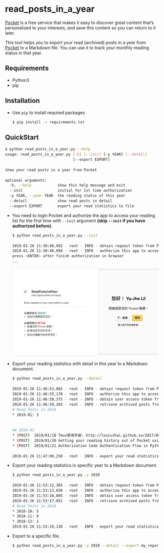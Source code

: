 # read_posts_in_a_year
[Pocket](https://getpocket.com/) is a free service that makes it easy to discover great content that’s personalized to your interests, and save this content so you can return to it later.



This tool helps you to export your read (archived) posts in a year from [Pocket](https://getpocket.com/) to a Markdown file. You can use it to track your monthly reading status in that year.


## Requirements

* Python3
* pip



## Installation

- Use `pip` to install required packages

  ```sh
  $ pip install -r requirements.txt
  ```



## QuickStart

```sh
$ python read_posts_in_a_year.py --help
usage: read_posts_in_a_year.py [-h] [--init] [-y YEAR] [--detail]
                               [--export EXPORT]

show your read posts in a year from Pocket

optional arguments:
  -h, --help            show this help message and exit
  --init                initial for 1st time authorization
  -y YEAR, --year YEAR  the reading status of this year
  --detail              show read posts in detail
  --export EXPORT       export your read statistics to file
```

* You need to login Pocket and authorize the app to access your reading list for the first time with `--init` argument **(skip `--init` if you have authorized before)**.

  ```sh
  $ python read_posts_in_a_year.py --init
  
  2019-01-26 11:30:46,892 - root - INFO - obtain request token from Pocket server
  2019-01-26 11:30:48,094 - root - INFO - authorize this app to access your Pocket list
  press <ENTER> after finish authorization in browser
  ...
  ```

  ![](png/pocket_auth.png)

* Export your reading statistics with detail in this year to a Markdown document.

  ```sh
  $ python read_posts_in_a_year.py --detail
  
  2019-01-26 11:46:53,865 - root - INFO - obtain request token from Pocket server
  2019-01-26 11:46:55,170 - root - INFO - authorize this app to access your Pocket list
  2019-01-26 11:46:58,375 - root - INFO - obtain user access token from Pocket server
  2019-01-26 11:46:59,283 - root - INFO - retrieve archived posts from Pocket server
  # Read Posts in 2019
  * 2019-01: 3
  
  
  ## 2019-01
  * (POST)  2019/01/10 Tmux使用手册: http://louiszhai.github.io/2017/09/30/tmux/index.html
  * (POST)  2019/01/20 Getting your reading history out of Pocket using Python: https://medium.com/@alexdambra/getting-your-reading-history-out-of-pocket-using-python-b4253dbe865c
  * (POST)  2019/01/21 Authorization Code Authentication Flow in Python: http://luisquintanilla.herokuapp.com/2017/12/29/authorization-code-flow-python/index.html
  
  2019-01-26 11:47:00,250 - root - INFO - export your read statistics to file: 2019_read_posts.md
  ```

* Export your reading statistics in specific year to a Markdown document.

  ```sh
  $ python read_posts_in_a_year.py -y 2018
  
  2019-01-26 11:53:12,365 - root - INFO - obtain request token from Pocket server
  2019-01-26 11:53:13,650 - root - INFO - authorize this app to access your Pocket list
  2019-01-26 11:53:16,805 - root - INFO - obtain user access token from Pocket server
  2019-01-26 11:53:17,851 - root - INFO - retrieve archived posts from Pocket server
  # Read Posts in 2018
  * 2018-10: 5
  * 2018-11: 9
  * 2018-12: 1
  2019-01-26 11:53:19,136 - root - INFO - export your read statistics to file: 2018_read_posts.md
  ```

* Export to a specific file.

  ```sh
  $ python read_posts_in_a_year.py -y 2018 --detail --export my_report.md
  ```

  
